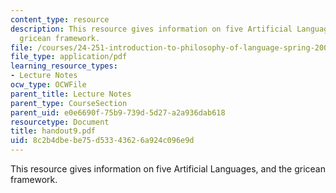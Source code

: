 ```yaml
---
content_type: resource
description: This resource gives information on five Artificial Languages, and the
  gricean framework.
file: /courses/24-251-introduction-to-philosophy-of-language-spring-2005/8c2b4dbebe75d53343626a924c096e9d_handout9.pdf
file_type: application/pdf
learning_resource_types:
- Lecture Notes
ocw_type: OCWFile
parent_title: Lecture Notes
parent_type: CourseSection
parent_uid: e0e6690f-75b9-739d-5d27-a2a936dab618
resourcetype: Document
title: handout9.pdf
uid: 8c2b4dbe-be75-d533-4362-6a924c096e9d
---
```

This resource gives information on five Artificial Languages, and the gricean framework.

